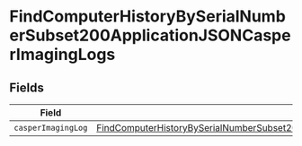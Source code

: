 # FindComputerHistoryBySerialNumberSubset200ApplicationJSONCasperImagingLogs


## Fields

| Field                                                                                                                                                                                                               | Type                                                                                                                                                                                                                | Required                                                                                                                                                                                                            | Description                                                                                                                                                                                                         |
| ------------------------------------------------------------------------------------------------------------------------------------------------------------------------------------------------------------------- | ------------------------------------------------------------------------------------------------------------------------------------------------------------------------------------------------------------------- | ------------------------------------------------------------------------------------------------------------------------------------------------------------------------------------------------------------------- | ------------------------------------------------------------------------------------------------------------------------------------------------------------------------------------------------------------------- |
| `casperImagingLog`                                                                                                                                                                                                  | [FindComputerHistoryBySerialNumberSubset200ApplicationJSONCasperImagingLogsCasperImagingLog](../../models/operations/findcomputerhistorybyserialnumbersubset200applicationjsoncasperimaginglogscasperimaginglog.md) | :heavy_minus_sign:                                                                                                                                                                                                  | N/A                                                                                                                                                                                                                 |